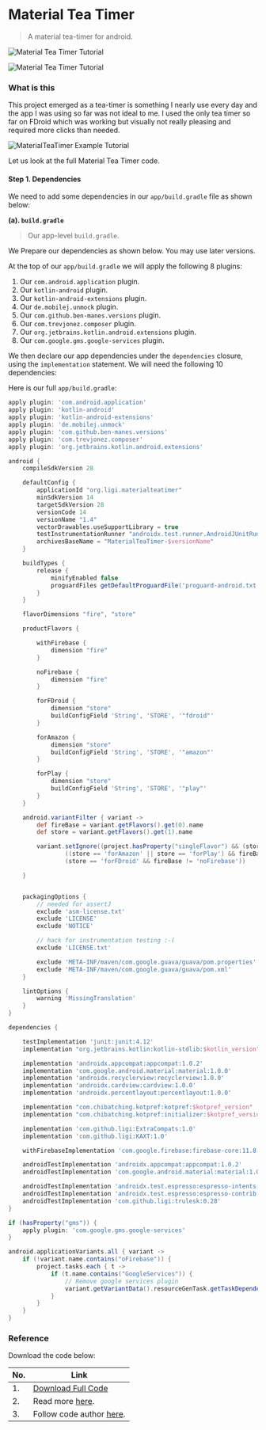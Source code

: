 # Material Tea Timer

>  A material tea-timer for android.

![Material Tea Timer Tutorial](https://camo.githubusercontent.com/1e5a037109325fd92af819813285f3e273684cbfb07e5cf135e6e69ea6e08297/687474703a2f2f6c6967692e64652f696d672f706c61795f62616467652e706e67)

![Material Tea Timer Tutorial](https://camo.githubusercontent.com/3ecb237f76c63e861913fa885f0aa0dd72ec35264b3fd793d36e387955c4895d/687474703a2f2f6c6967692e64652f696d672f6664726f69645f62616467652e706e67)


### What is this

This project emerged as a tea-timer is something I nearly use every day and the app I was using so far was not ideal to me. I used the only tea timer so far on FDroid which was working but visually not really pleasing and required more clicks than needed.

![MaterialTeaTimer Example Tutorial](https://github.com/ligi/MaterialTeaTimer/raw/master/assets/1024x500.png)


Let us look at the full Material Tea Timer code.

#### Step 1. Dependencies

We need to add some dependencies in our `app/build.gradle` file as shown below:


**(a). `build.gradle`**

> Our app-level `build.gradle`.

We Prepare our dependencies as shown below. You may use later versions.

At the top of our `app/build.gradle` we will apply the following 8 plugins:

1. Our `com.android.application` plugin.
2. Our `kotlin-android` plugin.
3. Our `kotlin-android-extensions` plugin.
4. Our `de.mobilej.unmock` plugin.
5. Our `com.github.ben-manes.versions` plugin.
6. Our `com.trevjonez.composer` plugin.
7. Our `org.jetbrains.kotlin.android.extensions` plugin.
8. Our `com.google.gms.google-services` plugin.

We then declare our app dependencies under the `dependencies` closure, using the `implementation` statement. We will need the following 10 dependencies:


Here is our full `app/build.gradle`:

```groovy
apply plugin: 'com.android.application'
apply plugin: 'kotlin-android'
apply plugin: 'kotlin-android-extensions'
apply plugin: 'de.mobilej.unmock'
apply plugin: 'com.github.ben-manes.versions'
apply plugin: 'com.trevjonez.composer'
apply plugin: 'org.jetbrains.kotlin.android.extensions'

android {
    compileSdkVersion 28

    defaultConfig {
        applicationId "org.ligi.materialteatimer"
        minSdkVersion 14
        targetSdkVersion 28
        versionCode 14
        versionName "1.4"
        vectorDrawables.useSupportLibrary = true
        testInstrumentationRunner "androidx.test.runner.AndroidJUnitRunner"
        archivesBaseName = "MaterialTeaTimer-$versionName"
    }

    buildTypes {
        release {
            minifyEnabled false
            proguardFiles getDefaultProguardFile('proguard-android.txt'), 'proguard-rules.pro'
        }
    }

    flavorDimensions "fire", "store"

    productFlavors {

        withFirebase {
            dimension "fire"
        }

        noFirebase {
            dimension "fire"
        }

        forFDroid {
            dimension "store"
            buildConfigField 'String', 'STORE', '"fdroid"'
        }

        forAmazon {
            dimension "store"
            buildConfigField 'String', 'STORE', '"amazon"'
        }

        forPlay {
            dimension "store"
            buildConfigField 'String', 'STORE', '"play"'
        }
    }

    android.variantFilter { variant ->
        def fireBase = variant.getFlavors().get(0).name
        def store = variant.getFlavors().get(1).name

        variant.setIgnore((project.hasProperty("singleFlavor") && (store != 'forPlay') && (build != 'prod')) ||
                ((store == 'forAmazon' || store == 'forPlay') && fireBase == 'noFirebase') ||
                (store == 'forFDroid' && fireBase != 'noFirebase'))

    }


    packagingOptions {
        // needed for assertJ
        exclude 'asm-license.txt'
        exclude 'LICENSE'
        exclude 'NOTICE'

        // hack for instrumentation testing :-(
        exclude 'LICENSE.txt'

        exclude 'META-INF/maven/com.google.guava/guava/pom.properties'
        exclude 'META-INF/maven/com.google.guava/guava/pom.xml'
    }

    lintOptions {
        warning 'MissingTranslation'
    }
}

dependencies {

    testImplementation 'junit:junit:4.12'
    implementation "org.jetbrains.kotlin:kotlin-stdlib:$kotlin_version"

    implementation 'androidx.appcompat:appcompat:1.0.2'
    implementation 'com.google.android.material:material:1.0.0'
    implementation 'androidx.recyclerview:recyclerview:1.0.0'
    implementation 'androidx.cardview:cardview:1.0.0'
    implementation 'androidx.percentlayout:percentlayout:1.0.0'

    implementation "com.chibatching.kotpref:kotpref:$kotpref_version"
    implementation "com.chibatching.kotpref:initializer:$kotpref_version"

    implementation 'com.github.ligi:ExtraCompats:1.0'
    implementation 'com.github.ligi:KAXT:1.0'

    withFirebaseImplementation 'com.google.firebase:firebase-core:11.8.0'

    androidTestImplementation 'androidx.appcompat:appcompat:1.0.2'
    androidTestImplementation 'com.google.android.material:material:1.0.0'

    androidTestImplementation 'androidx.test.espresso:espresso-intents:3.2.0'
    androidTestImplementation 'androidx.test.espresso:espresso-contrib:3.2.0'
    androidTestImplementation 'com.github.ligi:trulesk:0.28'
}

if (hasProperty("gms")) {
    apply plugin: 'com.google.gms.google-services'
}

android.applicationVariants.all { variant ->
    if (!variant.name.contains("oFirebase")) {
        project.tasks.each { t ->
            if (t.name.contains("GoogleServices")) {
                // Remove google services plugin
                variant.getVariantData().resourceGenTask.getTaskDependencies().values.remove(t);
            }
        }
    }
}
```


<!--more-->

### Reference

Download the code below:

|No.|Link|
|--|---|
|1.|[Download Full Code](https://github.com/ligi/MaterialTeaTimer/archive/refs/heads/master.zip)|
|2.|Read more [here](https://github.com/ligi/MaterialTeaTimer).|
|3.|Follow code author [here](https://github.com/ligi).|
